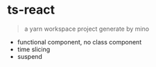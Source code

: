 # ts-react

> a yarn workspace project generate by mino

- functional component, no class component
- time slicing
- suspend